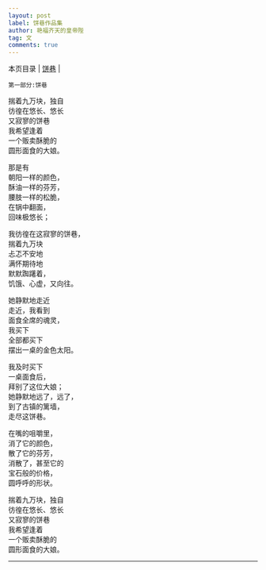 ```yaml
---
layout: post
label: 饼巷作品集
author: 艳福齐天的皇帝陛
tag: 文
comments: true
---
```


本页目录 \| [饼巷](#dxjje)  \| [](#dxjja)

<a name="dxjje"></a>

    第一部分:饼巷

揣着九万块，独自
<br>彷徨在悠长、悠长
<br>又寂寥的饼巷
<br>我希望逢着
<br>一个贩卖酥脆的
<br>圆形面食的大娘。

那是有
<br>朝阳一样的颜色，
<br>酥油一样的芬芳，
<br>腰肢一样的松脆，
<br>在锅中翻面，
<br>回味极悠长；

我彷徨在这寂寥的饼巷，
<br>揣着九万块
<br>忐忑不安地
<br>满怀期待地
<br>默默踟躇着，
<br>饥饿、心虚，又向往。

她静默地走近
<br>走近，我看到
<br>面食全席的魂灵，
<br>我买下
<br>全部都买下
<br>摆出一桌的金色太阳。

我及时买下
<br>一桌面食后，
<br>拜别了这位大娘；
<br>她静默地远了，远了，
<br>到了古镇的篱墙，
<br>走尽这饼巷。

在嘴的咀嚼里，
<br>消了它的颜色，
<br>散了它的芬芳，
<br>消散了，甚至它的
<br>宝石般的价格，
<br>圆呼呼的形状。

揣着九万块，独自
<br>彷徨在悠长、悠长
<br>又寂寥的饼巷
<br>我希望逢着
<br>一个贩卖酥脆的
<br>圆形面食的大娘。

---
